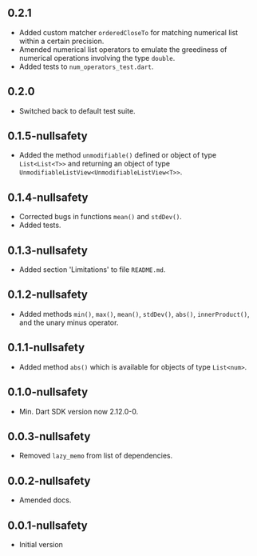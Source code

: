 ## 0.2.1

- Added custom matcher `orderedCloseTo` for matching numerical list
  within a certain precision.
- Amended numerical list operators to emulate the greediness of
  numerical operations involving the type `double`.
- Added tests to `num_operators_test.dart`.

## 0.2.0

- Switched back to default test suite.

## 0.1.5-nullsafety

- Added the method `unmodifiable()` defined or object of type `List<List<T>>`
  and returning an object of type `UnmodifiableListView<UnmodifiableListView<T>>`.


## 0.1.4-nullsafety

- Corrected bugs in functions `mean()` and `stdDev()`.
- Added tests.

## 0.1.3-nullsafety

- Added section 'Limitations' to file `README.md`.

## 0.1.2-nullsafety

- Added methods `min()`, `max()`, `mean()`, `stdDev()`, `abs()`, `innerProduct()`, and the unary minus operator.

## 0.1.1-nullsafety

- Added method `abs()` which is available for objects of type `List<num>`.

## 0.1.0-nullsafety

- Min. Dart SDK version now 2.12.0-0.

## 0.0.3-nullsafety

- Removed `lazy_memo` from list of dependencies.

## 0.0.2-nullsafety

- Amended docs.

## 0.0.1-nullsafety

- Initial version
